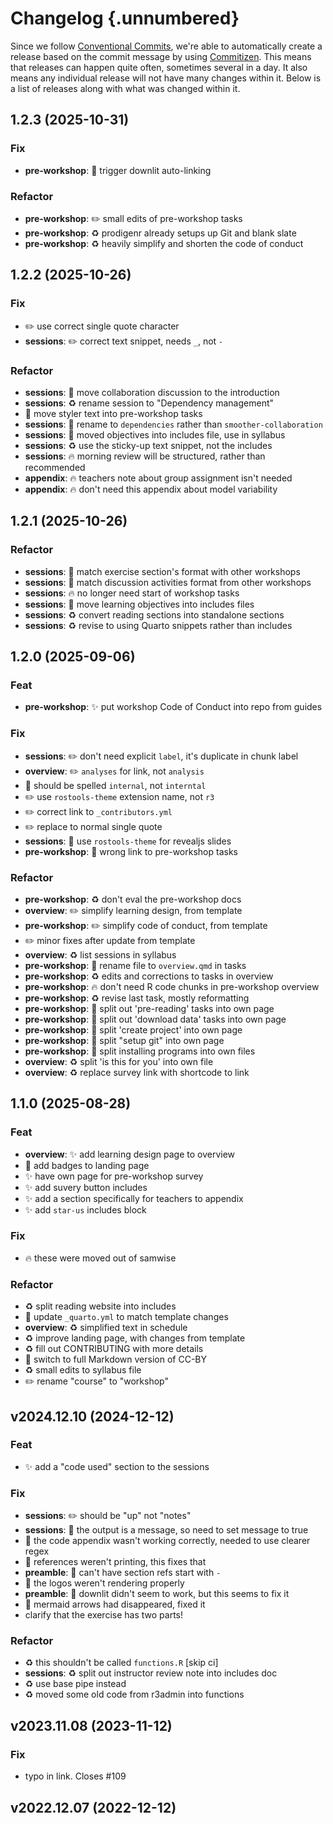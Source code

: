 # Changelog {.unnumbered}

Since we follow [Conventional
Commits](https://decisions.seedcase-project.org/why-conventional-commits),
we're able to automatically create a release based on the commit message
by using
[Commitizen](https://decisions.seedcase-project.org/why-semantic-release-with-commitizen).
This means that releases can happen quite often, sometimes several in
a day. It also means any individual release will not have many changes
within it. Below is a list of releases along with what was changed
within it.

## 1.2.3 (2025-10-31)

### Fix

- **pre-workshop**: :bug: trigger downlit auto-linking

### Refactor

- **pre-workshop**: :pencil2: small edits of pre-workshop tasks
- **pre-workshop**: :recycle: prodigenr already setups up Git and blank slate
- **pre-workshop**: :recycle: heavily simplify and shorten the code of conduct

## 1.2.2 (2025-10-26)

### Fix

- :pencil2: use correct single quote character
- **sessions**: :pencil2: correct text snippet, needs `_`, not `-`

### Refactor

- **sessions**: :truck: move collaboration discussion to the introduction
- **sessions**: :recycle: rename session to "Dependency management"
- :truck: move styler text into pre-workshop tasks
- **sessions**: :truck: rename to `dependencies` rather than `smoother-collaboration`
- **sessions**: :truck: moved objectives into includes file, use in syllabus
- **sessions**: :recycle: use the sticky-up text snippet, not the includes
- **sessions**: :fire: morning review will be structured, rather than recommended
- **appendix**: :fire: teachers note about group assignment isn't needed
- **appendix**: :fire: don't need this appendix about model variability

## 1.2.1 (2025-10-26)

### Refactor

- **sessions**: :art: match exercise section's format with other workshops
- **sessions**: :art: match discussion activities format from other workshops
- **sessions**: :fire: no longer need start of workshop tasks
- **sessions**: :truck: move learning objectives into includes files
- **sessions**: :recycle: convert reading sections into standalone sections
- **sessions**: :recycle: revise to using Quarto snippets rather than includes

## 1.2.0 (2025-09-06)

### Feat

- **pre-workshop**: :sparkles: put workshop Code of Conduct into repo from guides

### Fix

- **sessions**: :pencil2: don't need explicit `label`, it's duplicate in chunk label
- **overview**: :pencil2: `analyses` for link, not `analysis`
- :bug: should be spelled `internal`, not `interntal`
- :pencil2: use `rostools-theme` extension name, not `r3`
- :pencil2: correct link to `_contributors.yml`
- :pencil2: replace to normal single quote
- **sessions**: :bug: use `rostools-theme` for revealjs slides
- **pre-workshop**: :bug: wrong link to pre-workshop tasks

### Refactor

- **pre-workshop**: :recycle: don't eval the pre-workshop docs
- **overview**: :pencil2: simplify learning design, from template
- **pre-workshop**: :pencil2: simplify code of conduct, from template
- :pencil2: minor fixes after update from template
- **overview**: :recycle: list sessions in syllabus
- **pre-workshop**: :truck: rename file to `overview.qmd` in tasks
- **pre-workshop**: :recycle: edits and corrections to tasks in overview
- **pre-workshop**: :fire: don't need R code chunks in pre-workshop overview
- **pre-workshop**: :recycle: revise last task, mostly reformatting
- **pre-workshop**: :truck: split out 'pre-reading' tasks into own page
- **pre-workshop**: :truck: split out 'download data' tasks into own page
- **pre-workshop**: :truck: split 'create project' into own page
- **pre-workshop**: :truck: split "setup git" into own page
- **pre-workshop**: :truck: split installing programs into own files
- **overview**: :recycle: split 'is this for you' into own file
- **overview**: :recycle: replace survey link with shortcode to link

## 1.1.0 (2025-08-28)

### Feat

- **overview**: :sparkles: add learning design page to overview
- :memo: add badges to landing page
- :sparkles: have own page for pre-workshop survey
- :sparkles: add suvery button includes
- :sparkles: add a section specifically for teachers to appendix
- :sparkles: add `star-us` includes block

### Fix

- :fire: these were moved out of samwise

### Refactor

- :recycle: split reading website into includes
- :wrench: update `_quarto.yml` to match template changes
- **overview**: :recycle: simplified text in schedule
- :recycle: improve landing page, with changes from template
- :recycle: fill out CONTRIBUTING with more details
- :page_facing_up: switch to full Markdown version of CC-BY
- :recycle: small edits to syllabus file
- :pencil2: rename "course" to "workshop"

## v2024.12.10 (2024-12-12)

### Feat

- :sparkles: add a "code used" section to the sessions

### Fix

- **sessions**: :pencil2: should be "up" not "notes"
- **sessions**: :bug: the output is a message, so need to set message to true
- :bug: the code appendix wasn't working correctly, needed to use clearer regex
- :bug: references weren't printing, this fixes that
- **preamble**: :bug: can't have section refs start with `-`
- :bug: the logos weren't rendering properly
- **preamble**: :bug: downlit didn't seem to work, but this seems to fix it
- :bug: mermaid arrows had disappeared, fixed it
- clarify that the exercise has two parts!

### Refactor

- :recycle: this shouldn't be called `functions.R` [skip ci]
- **sessions**: :recycle: split out instructor review note into includes doc
- :recycle: use base pipe instead
- :recycle: moved some old code from r3admin into functions

## v2023.11.08 (2023-11-12)

### Fix

- typo in link. Closes #109

## v2022.12.07 (2022-12-12)
